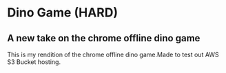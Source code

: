 # Dino Game (HARD)

## A new take on the chrome offline dino game

This is my rendition of the chrome offline dino game.Made to test out AWS S3 Bucket hosting.
